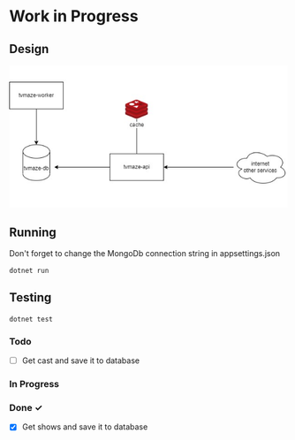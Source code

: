# Work in Progress

## Design

![Design](docs/design.jfif)

## Running

Don't forget to change the MongoDb connection string in appsettings.json

```
dotnet run
```

## Testing

```
dotnet test
```

### Todo

- [ ] Get cast and save it to database

### In Progress

### Done ✓

- [x] Get shows and save it to database
